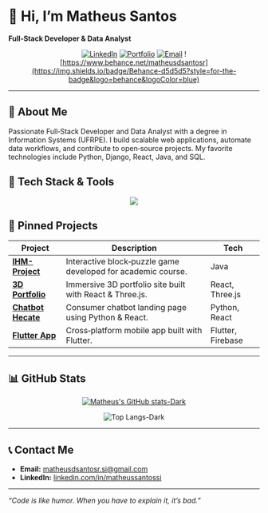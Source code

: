 # 👋 Hi, I’m Matheus Santos

**Full‑Stack Developer & Data Analyst**

<div align="center">

[![LinkedIn](https://img.shields.io/badge/LinkedIn-0A66C2?style=for-the-badge\&logo=linkedin\&logoColor=white)](https://linkedin.com/in/matheussantossi) [![Portfolio](https://img.shields.io/badge/Portfolio-0A0209?style=for-the-badge\&logo=about-dot-me\&logoColor=white)](https://3d-website-portfolio-odv6ugmri-matheus-d-santos-projects.vercel.app/) [![Email](https://img.shields.io/badge/Email-D14836?style=for-the-badge\&logo=gmail\&logoColor=white)](mailto:matheusdsantosr.si@gmail.com)
![https://www.behance.net/matheusdsantosr](https://img.shields.io/badge/Behance-d5d5d5?style=for-the-badge&logo=behance&logoColor=blue)
</div>

---

## 🚀 About Me

Passionate Full‑Stack Developer and Data Analyst with a degree in Information Systems (UFRPE). I build scalable web applications, automate data workflows, and contribute to open‑source projects. My favorite technologies include Python, Django, React, Java, and SQL.

## 🔧 Tech Stack & Tools

<div align="center">
<img src="https://skillicons.dev/icons?i=vscode,html,css,js,flutter,python,java,ts,nodejs,react,mysql,php,figma,git,github,postgres,angular&theme=dark" />
</div>

## 📌 Pinned Projects

| Project                                                                       | Description                                                  | Tech              |
| ----------------------------------------------------------------------------- | ------------------------------------------------------------ | ----------------- |
| [**IHM-Project**](https://github.com/MatheusDSantossi/projeto-IHM)            | Interactive block‑puzzle game developed for academic course. | Java              |
| [**3D Portfolio**](https://github.com/MatheusDSantossi/3D-website-portfolio)  | Immersive 3D portfolio site built with React & Three.js.     | React, Three.js   |
| [**Chatbot Hecate**](https://github.com/MatheusDSantossi/hecate-landing-page) | Consumer chatbot landing page using Python & React.          | Python, React     |
| [**Flutter App**](https://github.com/MatheusDSantossi/flutter-project)        | Cross‑platform mobile app built with Flutter.                | Flutter, Firebase |

---

## 📊 GitHub Stats

<div align="center">

[![Matheus's GitHub stats-Dark](https://github-readme-stats.vercel.app/api?username=MatheusDSantossi&show_icons=true&theme=dark#gh-dark-mode-only)](https://github.com/anuraghazra/github-readme-stats#gh-dark-mode-only)

![Top Langs-Dark](https://github-readme-stats.vercel.app/api/top-langs/?username=MatheusDSantossi&layout=compact&theme=dark#dark-mode)
</div>

---

## 📞 Contact Me

* **Email:** [matheusdsantosr.si@gmail.com](mailto:matheusdsantosr.si@gmail.com)
* **LinkedIn:** [linkedin.com/in/matheussantossi](https://linkedin.com/in/matheussantossi)

---

*“Code is like humor. When you have to explain it, it’s bad.”*
